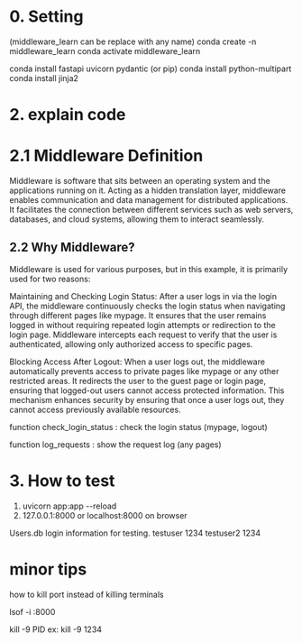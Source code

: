 # 0. Setting

(middleware_learn can be replace with any name)
conda create -n middleware_learn
conda activate middleware_learn

conda install fastapi uvicorn pydantic (or pip)
conda install python-multipart
conda install jinja2

# 2. explain code

# 2.1 Middleware Definition

Middleware is software that sits between an operating system and the applications running on it. Acting as a hidden translation layer, middleware enables communication and data management for distributed applications. It facilitates the connection between different services such as web servers, databases, and cloud systems, allowing them to interact seamlessly.

## 2.2 Why Middleware?

Middleware is used for various purposes, but in this example, it is primarily used for two reasons:

Maintaining and Checking Login Status:
After a user logs in via the login API, the middleware continuously checks the login status when navigating through different pages like mypage. It ensures that the user remains logged in without requiring repeated login attempts or redirection to the login page. Middleware intercepts each request to verify that the user is authenticated, allowing only authorized access to specific pages.

Blocking Access After Logout:
When a user logs out, the middleware automatically prevents access to private pages like mypage or any other restricted areas. It redirects the user to the guest page or login page, ensuring that logged-out users cannot access protected information. This mechanism enhances security by ensuring that once a user logs out, they cannot access previously available resources.

function check_login_status : check the login status (mypage, logout)

function log_requests : show the request log (any pages)

# 3. How to test

1. uvicorn app:app --reload
2. 127.0.0.1:8000 or localhost:8000 on browser

Users.db login information for testing.
testuser
1234
testuser2
1234

# minor tips

how to kill port instead of killing terminals

lsof -i :8000

kill -9 PID ex: kill -9 1234
